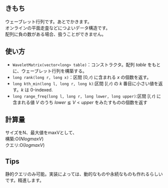 ## きもち

ウェーブレット行列です。あとでかきます。  
オンラインの平面走査などにつよいデータ構造です。  
配列に負の数がある場合、扱うことができません。

## 使い方  
- `WaveletMatrix(vector<long> table)`：コンストラクタ。配列 $table$ をもとに、ウェーブレット行列を構築する。  
- `long rank(long r, long x)`：区間 $[0, r)$ に含まれる $x$ の個数を返す。  
- `long kth_min(long l, long r, long k)`:区間 $[l, r)$ の $k$ 番目に小さい値を返す。$k$ は 0-indexed. 　
- `long range_freq(long l, long r, long lower, long upper)`:区間 $[l, r)$ に含まれる値 $V$ のうち $lower ≦ V < upper$ をみたすものの個数を返す　　

## 計算量
サイズをN、最大値をmaxVとして、  
構築:$\mathrm{O}(NlogmaxV)$  
クエリ:$\mathrm{O}(logmaxV)$  

## Tips

静的クエリのみ可能。実装によっては、動的なものや永続なものも作れるらしいです。精進します。　　
